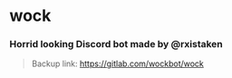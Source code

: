 # wock
### Horrid looking Discord bot made by @rxistaken <br>
> Backup link: https://gitlab.com/wockbot/wock
